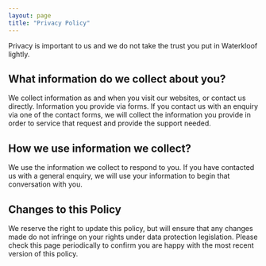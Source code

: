 ```yaml
---
layout: page
title: "Privacy Policy"
---
```


Privacy is important to us and we do not take the trust you put in Waterkloof lightly.

## What information do we collect about you?

We collect information as and when you visit our websites, or contact us directly. Information you provide via forms. If you contact us with an enquiry via one of the contact forms, we will collect the information you provide in order to service that request and provide the support needed.

## How we use information we collect?

We use the information we collect to respond to you. If you have contacted us with a general enquiry, we will use your information to begin that conversation with you.

## Changes to this Policy

We reserve the right to update this policy, but will ensure that any changes made do not infringe on your rights under data protection legislation. Please check this page periodically to confirm you are happy with the most recent version of this policy.
